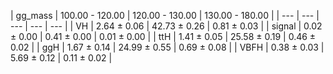 | gg_mass | 100.00 - 120.00 | 120.00 - 130.00 | 130.00 - 180.00 |
| --- | --- | --- | --- | --- |
| VH | 2.64 $\pm$ 0.06 | 42.73 $\pm$ 0.26 | 0.81 $\pm$ 0.03 |
| signal | 0.02 $\pm$ 0.00 | 0.41 $\pm$ 0.00 | 0.01 $\pm$ 0.00 |
| ttH | 1.41 $\pm$ 0.05 | 25.58 $\pm$ 0.19 | 0.46 $\pm$ 0.02 |
| ggH | 1.67 $\pm$ 0.14 | 24.99 $\pm$ 0.55 | 0.69 $\pm$ 0.08 |
| VBFH | 0.38 $\pm$ 0.03 | 5.69 $\pm$ 0.12 | 0.11 $\pm$ 0.02 |


